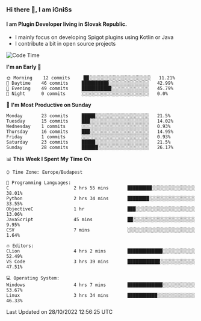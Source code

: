 ### Hi there 👋, I am iGniSs

#### I am Plugin Developer living in Slovak Republic.
- I mainly focus on developing Spigot plugins using Kotlin or Java
- I contribute a bit in open source projects

<!--START_SECTION:waka-->
![Code Time](http://img.shields.io/badge/Code%20Time-943%20hrs%2010%20mins-blue)

**I'm an Early 🐤** 

```text
🌞 Morning    12 commits     ██░░░░░░░░░░░░░░░░░░░░░░░   11.21% 
🌆 Daytime    46 commits     ██████████░░░░░░░░░░░░░░░   42.99% 
🌃 Evening    49 commits     ███████████░░░░░░░░░░░░░░   45.79% 
🌙 Night      0 commits      ░░░░░░░░░░░░░░░░░░░░░░░░░   0.0%

```
📅 **I'm Most Productive on Sunday** 

```text
Monday       23 commits     █████░░░░░░░░░░░░░░░░░░░░   21.5% 
Tuesday      15 commits     ███░░░░░░░░░░░░░░░░░░░░░░   14.02% 
Wednesday    1 commits      ░░░░░░░░░░░░░░░░░░░░░░░░░   0.93% 
Thursday     16 commits     ███░░░░░░░░░░░░░░░░░░░░░░   14.95% 
Friday       1 commits      ░░░░░░░░░░░░░░░░░░░░░░░░░   0.93% 
Saturday     23 commits     █████░░░░░░░░░░░░░░░░░░░░   21.5% 
Sunday       28 commits     ██████░░░░░░░░░░░░░░░░░░░   26.17%

```


📊 **This Week I Spent My Time On** 

```text
⌚︎ Time Zone: Europe/Budapest

💬 Programming Languages: 
C                        2 hrs 55 mins       █████████░░░░░░░░░░░░░░░░   38.01% 
Python                   2 hrs 34 mins       ████████░░░░░░░░░░░░░░░░░   33.55% 
ObjectiveC               1 hr                ███░░░░░░░░░░░░░░░░░░░░░░   13.06% 
JavaScript               45 mins             ██░░░░░░░░░░░░░░░░░░░░░░░   9.95% 
CSV                      7 mins              ░░░░░░░░░░░░░░░░░░░░░░░░░   1.64%

🔥 Editors: 
CLion                    4 hrs 2 mins        █████████████░░░░░░░░░░░░   52.49% 
VS Code                  3 hrs 39 mins       ████████████░░░░░░░░░░░░░   47.51%

💻 Operating System: 
Windows                  4 hrs 7 mins        █████████████░░░░░░░░░░░░   53.67% 
Linux                    3 hrs 34 mins       ███████████░░░░░░░░░░░░░░   46.33%

```


 Last Updated on 28/10/2022 12:56:25 UTC
<!--END_SECTION:waka-->